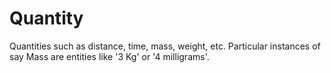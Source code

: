 # Quantity

Quantities such as distance, time, mass, weight, etc. Particular instances of say Mass are entities like '3 Kg' or '4 milligrams'.
